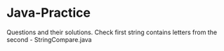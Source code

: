# Java-Practice
Questions and their solutions.
Check first string contains letters from the second - StringCompare.java
